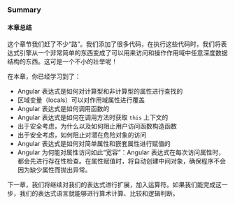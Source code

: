 ### Summary
#### 本章总结

这个章节我们赶了不少“路”。我们添加了很多代码，在执行这些代码时，我们将表达式引擎从一个非常简单的东西变成了可以用来访问和操作作用域中任意深度数据结构的东西。这可是一个不小的壮举呢！

在本章，你已经学习到了：

- Angular 表达式是如何对计算型和非计算型的属性进行查找的
- 区域变量（locals）可以对作用域属性进行覆盖
- Angular 表达式是如何调用函数的
- Angular 表达式是如何在调用方法时获取 `this` 上下文的
- 出于安全考虑，为什么以及如何阻止用户访问函数构造函数
- 出于安全考虑，如何阻止对潜在危险对象的访问
- Angular 表达式是如何对简单属性和嵌套属性进行赋值的
- Angular 为何能对属性访问如此“宽容”：Angular 表达式在每次访问属性时，都会先进行存在性检查。在属性赋值时，将自动创建中间对象，确保程序不会因为缺少属性而抛出异常。

下一章，我们将继续对我们的表达式进行扩展，加入运算符。如果我们能完成这一步，我们的表达式语言就能够进行算术计算、比较和逻辑判断。